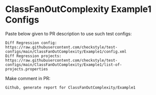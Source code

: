 # ClassFanOutComplexity Example1 Configs
Paste below given to PR description to use such test configs:
```
Diff Regression config: https://raw.githubusercontent.com/checkstyle/test-configs/main/ClassFanOutComplexity/Example1/config.xml
Diff Regression projects: https://raw.githubusercontent.com/checkstyle/test-configs/main/ClassFanOutComplexity/Example1/list-of-projects.properties
```
Make comment in PR:
```
Github, generate report for ClassFanOutComplexity/Example1
```

